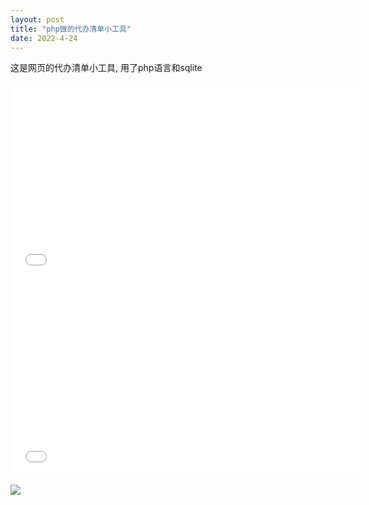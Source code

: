 ```yaml
---
layout: post
title: "php做的代办清单小工具"
date: 2022-4-24 
---
```


这是网页的代办清单小工具, 用了php语言和sqlite

<iframe width="560" height="315" src="//www.youtube.com/embed/0a2lv4IwZFY" frameborder="0"></iframe>

<iframe width="560" height="315" src="//www.youtube.com/watch?v=1sbCX9BU7ow" frameborder="0"></iframe>

[![](https://res.cloudinary.com/marcomontalbano/image/upload/v1650805268/video_to_markdown/images/youtube--1sbCX9BU7ow-c05b58ac6eb4c4700831b2b3070cd403.jpg)](https://www.youtube.com/watch?v=1sbCX9BU7ow "")